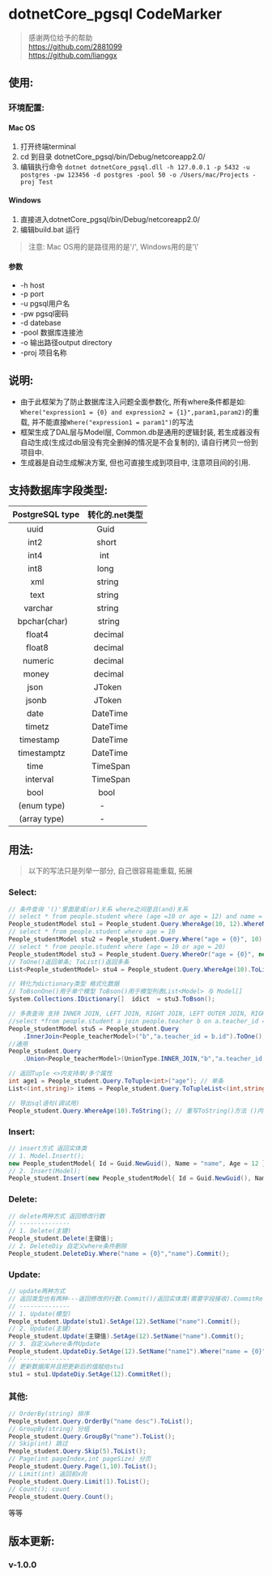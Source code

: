 # dotnetCore_pgsql CodeMarker
>感谢两位给予的帮助</br>
>https://github.com/2881099</br>
>https://github.com/lianggx
## 使用: 
### 环境配置: 
#### Mac OS
1. 打开终端terminal
2. cd 到目录 dotnetCore_pgsql/bin/Debug/netcoreapp2.0/
3. 编辑执行命令
`dotnet dotnetCore_pgsql.dll -h 127.0.0.1 -p 5432 -u postgres -pw 123456 -d postgres -pool 50 -o /Users/mac/Projects -proj Test`
#### Windows
1. 直接进入dotnetCore_pgsql/bin/Debug/netcoreapp2.0/
2. 编辑build.bat 运行
> 注意: Mac OS用的是路径用的是'/', Windows用的是'\\'
#### 参数
- -h host
- -p port
- -u pgsql用户名
- -pw pgsql密码
- -d datebase
- -pool 数据库连接池
- -o 输出路径output directory
- -proj 项目名称
## 说明:
* 由于此框架为了防止数据库注入问题全面参数化, 所有where条件都是如: `Where("expression1 = {0} and expression2 = {1}",param1,param2)`的重载, 并不能直接`Where("expression1 = param1")`的写法
* 框架生成了DAL层与Model层, Common.db是通用的逻辑封装, 若生成器没有自动生成(生成过db层没有完全删掉的情况是不会复制的), 请自行拷贝一份到项目中. 
* 生成器是自动生成解决方案, 但也可直接生成到项目中, 注意项目间的引用. 
## 支持数据库字段类型: 
| PostgreSQL type | 转化的.net类型 |
| :-------------: | :-----------: | 
| uuid            | Guid          | 
| int2            | short         | 
| int4            | int           | 
| int8            | long          | 
| xml             | string        | 
| text            | string        | 
| varchar         | string        | 
| bpchar(char)    | string        | 
| float4          | decimal       | 
| float8          | decimal       | 
| numeric         | decimal       | 
| money           | decimal       | 
| json            | JToken        | 
| jsonb           | JToken        | 
| date            | DateTime      | 
| timetz          | DateTime      | 
| timestamp       | DateTime      | 
| timestamptz     | DateTime      | 
| time            | TimeSpan      | 
| interval        | TimeSpan      | 
| bool            | bool          | 
| (enum type)     | -             |
| (array type)    | -             |
## 用法:
> 以下的写法只是列举一部分, 自己很容易能重载, 拓展
### Select:
```c#
// 条件查询 '()'里面是或(or)关系 where之间是且(and)关系
// select * from people.student where (age =10 or age = 12) and name = ('name1' or name = 'name2')
People_studentModel stu1 = People_student.Query.WhereAge(10, 12).WhereName("name1","name2").ToOne(); 
// select * from people.student where age = 10
People_studentModel stu2 = People_student.Query.Where("age = {0}", 10).ToOne();
// select * from people.student where (age = 10 or age = 20)
People_studentModel stu3 = People_student.Query.WhereOr("age = {0}", new int[] { 10, 20 }).ToOne();
// ToOne()返回单条; ToList()返回多条
List<People_studentModel> stu4 = People_student.Query.WhereAge(10).ToList();

// 转化为dictionary类型 格式化数据
// ToBsonOne()用于单个模型 ToBson()用于模型列表List<Model> 与 Model[]
System.Collections.IDictionary[]  idict  = stu3.ToBson();

// 多表查询 支持 INNER JOIN, LEFT JOIN, RIGHT JOIN, LEFT OUTER JOIN, RIGHT OUTER JOIN
//select *from people.student a join people.teacher b on a.teacher_id = b.id limit 1
People_studentModel stu5 = People_student.Query
    .InnerJoin<People_teacherModel>("b","a.teacher_id = b.id").ToOne();
//通用
People_student.Query
    .Union<People_teacherModel>(UnionType.INNER_JOIN,"b","a.teacher_id = b.id").ToOne();

// 返回Tuple <>内支持单/多个属性
int age1 = People_student.Query.ToTuple<int>("age"); // 单条
List<(int,string)> items = People_student.Query.ToTupleList<(int,string)>("age,name"); // 多条

// 导出sql语句(调试用)
People_student.Query.WhereAge(10).ToString(); // 重写ToString()方法 ()内可以写数据库字段名称
```
### Insert:
```c#
// insert方式 返回实体类
// 1. Model.Insert();
new People_studentModel{ Id = Guid.NewGuid(), Name = "name", Age = 12 }.Insert();
// 2. Insert(Model);
People_student.Insert(new People_studentModel{ Id = Guid.NewGuid(), Name = "name", Age = 12 });
```
### Delete:
```c#
// delete两种方式 返回修改行数
// --------------
// 1. Delete(主键)
People_student.Delete(主键值);
// 2. DeleteDiy 自定义where条件删除
People_student.DeleteDiy.Where("name = {0}","name").Commit();
```
### Update:
```c#
// update两种方式 
// 返回类型也有两种---返回修改的行数.Commit()/返回实体类(需要字段接收).CommitRet()
// --------------
// 1. Update(模型)
People_student.Update(stu1).SetAge(12).SetName("name").Commit(); 
// 2. Update(主键)
People_student.Update(主键值).SetAge(12).SetName("name").Commit(); 
// 3. 自定义where条件Update
People_student.UpdateDiy.SetAge(12).SetName("name1").Where("name = {0}","name").Commit();
// --------------
// 更新数据库并且把更新后的值赋给stu1
stu1 = stu1.UpdateDiy.SetAge(12).CommitRet();
```
### 其他:
```c#
// OrderBy(string) 排序
People_student.Query.OrderBy("name desc").ToList();
// GroupBy(string) 分组
People_student.Query.GroupBy("name").ToList();
// Skip(int) 跳过
People_student.Query.Skip(5).ToList();
// Page(int pageIndex,int pageSize) 分页
People_student.Query.Page(1,10).ToList();
// Limit(int) 返回前x向
People_student.Query.Limit(1).ToList();
// Count(); count
People_student.Query.Count();
```
等等
## 版本更新: 
### v-1.0.0



